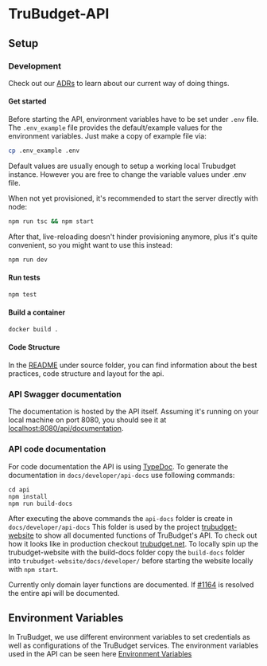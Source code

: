 # TruBudget-API

## Setup

### Development

Check out our [ADRs](../doc/adr/) to learn about our current way of doing things.

#### Get started

Before starting the API, environment variables have to be set under `.env` file. The `.env_example` file provides the default/example values for the environment variables. Just make a copy of example file via:

```bash
cp .env_example .env
```

Default values are usually enough to setup a working local Trubudget instance. However you are free to change the variable values under .env file.

When not yet provisioned, it's recommended to start the server directly with node:

```bash
npm run tsc && npm start
```

After that, live-reloading doesn't hinder provisioning anymore, plus it's quite convenient, so you might want to use this instead:

```bash
npm run dev
```

#### Run tests

```bash
npm test
```

#### Build a container

```bash
docker build .
```

#### Code Structure

In the [README](./src/README.md) under source folder, you can find information about the best practices, code structure and layout for the api.

### API Swagger documentation

The documentation is hosted by the API itself. Assuming it's running on your local machine on port 8080, you should see it at [localhost:8080/api/documentation](http://localhost:8080/api/documentation).

### API code documentation

For code documentation the API is using [TypeDoc](https://typedoc.org).
To generate the documentation in `docs/developer/api-docs` use following commands:

```
cd api
npm install
npm run build-docs
```

After executing the above commands the `api-docs` folder is create in `docs/developer/api-docs`
This folder is used by the project [trubudget-website](https://github.com/openkfw/trubudget-website) to show all documented functions of TruBudget's API.
To check out how it looks like in production checkout [trubudget.net](https://trubudget.net/docs/developer/api-docs/modules/).
To locally spin up the trubudget-website with the build-docs folder copy the `build-docs` folder into `trubudget-website/docs/developer/` before starting the website locally with `npm start`.

Currently only domain layer functions are documented. If [#1164](https://github.com/openkfw/TruBudget/issues/1164) is resolved the entire api will be documented.

## Environment Variables

In TruBudget, we use different environment variables to set credentials as well as configurations of the TruBudget services. The environment variables used in the API can be seen here [Environment Variables](./environment-variables.md)
